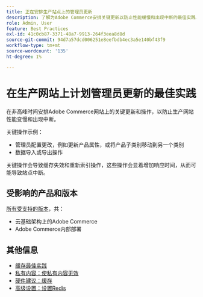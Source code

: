 ```yaml
---
title: 正在安排生产站点上的管理员更新
description: 了解为Adobe Commerce安排关键更新以防止性能缓慢和出现中断的最佳实践。
role: Admin, User
feature: Best Practices
exl-id: 41c0cb87-3371-48a7-9913-264f3eea8d8d
source-git-commit: 94d7a57dcd006251e8eefbdb4ec3a5e140bf43f9
workflow-type: tm+mt
source-wordcount: '135'
ht-degree: 1%

---
```


# 在生产网站上计划管理员更新的最佳实践

在非高峰时间安排Adobe Commerce网站上的关键更新和操作，以防止生产网站性能变慢和出现中断。

关键操作示例：

- 管理员配置更改，例如更新产品属性，或将产品子类别移动到另一个类别
- 数据导入或导出操作

关键操作会导致缓存失效和重新索引操作，这些操作会显着增加响应时间，从而可能导致站点中断。

## 受影响的产品和版本

[所有受支持的版本](../../../release/versions.md)，共：

- 云基础架构上的Adobe Commerce
- Adobe Commerce内部部署

## 其他信息

- [缓存最佳实践](https://docs.magento.com/user-guide/system/cache-management.html#best-practices-for-caching)
- [私有内容：使私有内容无效](https://developer.adobe.com/commerce/php/development/cache/page/private-content/#invalidate-private-content)
- [硬件建议：缓存](../../../performance/hardware.md#caches)
- [高级设置：设置Redis](../../../performance/advanced-setup.md#set-up-redis)
